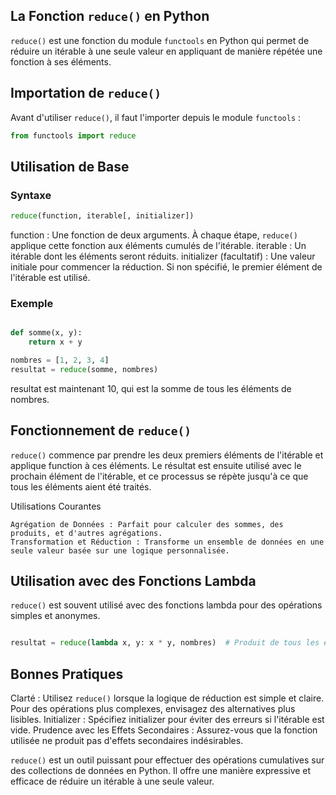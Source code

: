 ## La Fonction ```reduce()``` en Python

```reduce()``` est une fonction du module `functools` en Python qui permet de réduire un itérable à une seule valeur en appliquant de manière répétée une fonction à ses éléments.

## Importation de ```reduce()```
Avant d'utiliser ```reduce()```, il faut l'importer depuis le module `functools` :
```python
from functools import reduce
```

## Utilisation de Base

### Syntaxe

```python
reduce(function, iterable[, initializer])
```

function : Une fonction de deux arguments. À chaque étape, ```reduce()``` applique cette fonction aux éléments cumulés de l'itérable.
iterable : Un itérable dont les éléments seront réduits.
initializer (facultatif) : Une valeur initiale pour commencer la réduction. Si non spécifié, le premier élément de l'itérable est utilisé.

### Exemple

```python

def somme(x, y):
    return x + y

nombres = [1, 2, 3, 4]
resultat = reduce(somme, nombres)
```

resultat est maintenant 10, qui est la somme de tous les éléments de nombres.

## Fonctionnement de ```reduce()```

```reduce()``` commence par prendre les deux premiers éléments de l'itérable et applique function à ces éléments.
Le résultat est ensuite utilisé avec le prochain élément de l'itérable, et ce processus se répète jusqu'à ce que tous les éléments aient été traités.

Utilisations Courantes

    Agrégation de Données : Parfait pour calculer des sommes, des produits, et d'autres agrégations.
    Transformation et Réduction : Transforme un ensemble de données en une seule valeur basée sur une logique personnalisée.

## Utilisation avec des Fonctions Lambda

```reduce()``` est souvent utilisé avec des fonctions lambda pour des opérations simples et anonymes.

```python

resultat = reduce(lambda x, y: x * y, nombres)  # Produit de tous les éléments
```

## Bonnes Pratiques

Clarté : Utilisez ```reduce()``` lorsque la logique de réduction est simple et claire. Pour des opérations plus complexes, envisagez des alternatives plus lisibles.
Initializer : Spécifiez initializer pour éviter des erreurs si l'itérable est vide.
Prudence avec les Effets Secondaires : Assurez-vous que la fonction utilisée ne produit pas d'effets secondaires indésirables.

```reduce()``` est un outil puissant pour effectuer des opérations cumulatives sur des collections de données en Python. Il offre une manière expressive et efficace de réduire un itérable à une seule valeur.